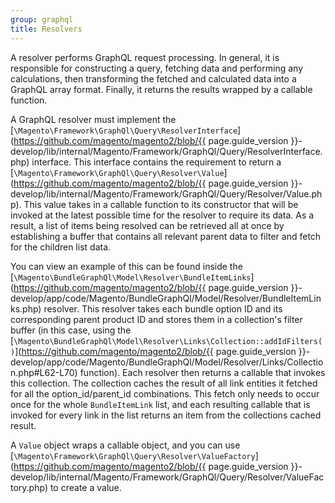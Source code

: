 ```yaml
---
group: graphql
title: Resolvers
---
```


A resolver performs GraphQL request processing. In general, it is responsible for constructing a query, fetching data and performing any calculations, then transforming the fetched and calculated data into a GraphQL array format. Finally, it returns the results wrapped by a callable function.

A GraphQL resolver must implement the [`\Magento\Framework\GraphQl\Query\ResolverInterface`](https://github.com/magento/magento2/blob/{{ page.guide_version }}-develop/lib/internal/Magento/Framework/GraphQl/Query/ResolverInterface.php) interface. This interface contains the requirement to return a [`\Magento\Framework\GraphQl\Query\Resolver\Value`](https://github.com/magento/magento2/blob/{{ page.guide_version }}-develop/lib/internal/Magento/Framework/GraphQl/Query/Resolver/Value.php). This value takes in a callable function to its constructor that will be invoked at the latest possible time for the resolver to require its data. As a result, a list of items being resolved can be retrieved all at once by establishing a buffer that contains all relevant parent data to filter and fetch for the children list data.

You can view an example of this can be found inside the [`\Magento\BundleGraphQl\Model\Resolver\BundleItemLinks`](https://github.com/magento/magento2/blob/{{ page.guide_version }}-develop/app/code/Magento/BundleGraphQl/Model/Resolver/BundleItemLinks.php) resolver. This resolver takes each bundle option ID and its corresponding parent product ID and stores them in a collection's filter buffer (in this case, using the [`\Magento\BundleGraphQl\Model\Resolver\Links\Collection::addIdFilters()`](https://github.com/magento/magento2/blob/{{ page.guide_version }}-develop/app/code/Magento/BundleGraphQl/Model/Resolver/Links/Collection.php#L62-L70) function). Each resolver then returns a callable that  invokes this collection. The collection caches the result of all link entities it fetched for all the option_id/parent_id combinations. This fetch only needs to occur once for the whole `BundleItemLink` list, and each resulting callable that is invoked for every link in the list returns an item from the collections cached result.

A `Value` object wraps a callable object, and you can use [`\Magento\Framework\GraphQl\Query\Resolver\ValueFactory`](https://github.com/magento/magento2/blob/{{ page.guide_version }}-develop/lib/internal/Magento/Framework/GraphQl/Query/Resolver/ValueFactory.php) to create a value.
